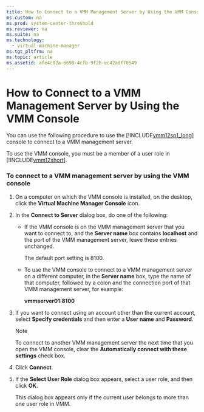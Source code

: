 ```yaml
---
title: How to Connect to a VMM Management Server by Using the VMM Console
ms.custom: na
ms.prod: system-center-threshold
ms.reviewer: na
ms.suite: na
ms.technology: 
  - virtual-machine-manager
ms.tgt_pltfrm: na
ms.topic: article
ms.assetid: afe4c02a-6698-4cfb-9f2b-ec42adf70549
---
```

# How to Connect to a VMM Management Server by Using the VMM Console
You can use the following procedure to use the [!INCLUDE[vmm12sp1_long](./Token/vmm12sp1_long_md.md)] console to connect to a VMM management server.

To use the VMM console, you must be a member of a user role in [!INCLUDE[vmm12short](./Token/vmm12short_md.md)].

### To connect to a VMM management server by using the VMM console

1.  On a computer on which the VMM console is installed, on the desktop, click the **Virtual Machine Manager Console** icon.

2.  In the **Connect to Server** dialog box, do one of the following:

    -   If the VMM console is on the VMM management server that you want to connect to, and the **Server name** box contains **localhost** and the port of the VMM management server, leave these entries unchanged.

        The default port setting is 8100.

    -   To use the VMM console to connect to a VMM management server on a different computer, in the **Server name** box, type the name of that computer, followed by a colon and the connection port of that VMM management server, for example:

        **vmmserver01:8100**

3.  If you want to connect using an account other than the current account, select **Specify credentials** and then enter a **User name** and **Password**.

    > [!NOTE]
    > To connect to another VMM management server the next time that you open the VMM console, clear the **Automatically connect with these settings** check box.

4.  Click **Connect**.

5.  If the **Select User Role** dialog box appears, select a user role, and then click **OK**.

    This dialog box appears only if the current user belongs to more than one user role in VMM.


